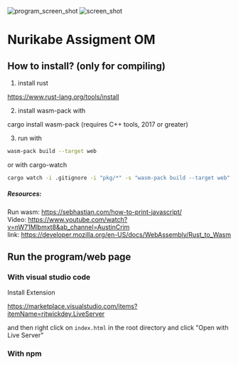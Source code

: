 ![program_screen_shot](https://github.com/TheVajs/nurikabe_naloga/tree/main/imgs/screen_shot.png?raw=true)
![screen_shot](https://github.com/user-attachments/assets/11ae8539-8a89-4401-8dfe-88674b96726b)


# Nurikabe Assigment OM

## How to install? (only for compiling)

1. install rust

https://www.rust-lang.org/tools/install

2. install wasm-pack with

cargo install wasm-pack
(requires C++ tools, 2017 or greater)

3. run with

```bash
wasm-pack build --target web
```

or with cargo-watch

```bash
cargo watch -i .gitignore -i "pkg/*" -s "wasm-pack build --target web"
```

##### Resources:

Run wasm: https://sebhastian.com/how-to-print-javascript/<br />
Video: https://www.youtube.com/watch?v=nW71Mlbmxt8&ab_channel=AustinCrim<br />
link: https://developer.mozilla.org/en-US/docs/WebAssembly/Rust_to_Wasm<br />


## Run the program/web page

### With visual studio code

Install Extension

https://marketplace.visualstudio.com/items?itemName=ritwickdey.LiveServer

and then right click on `index.html` in the root directory and click "Open with Live Server"

### With npm


